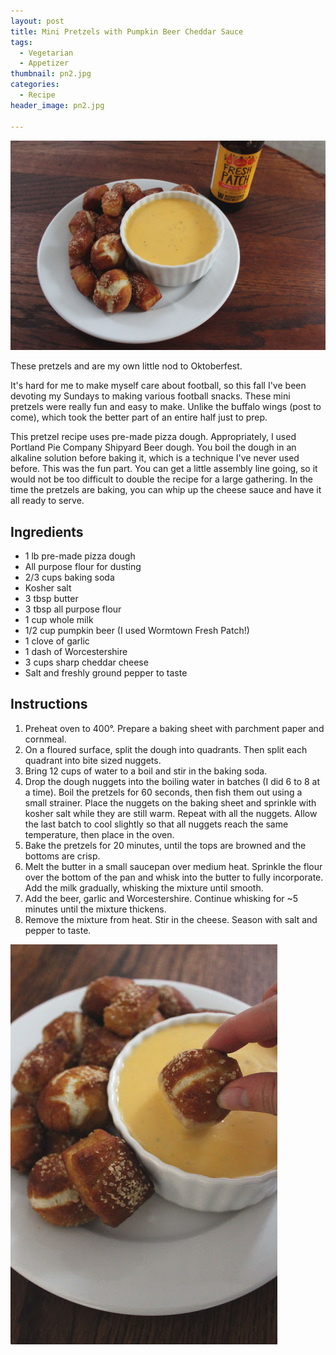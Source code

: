 ```yaml
---
layout: post
title: Mini Pretzels with Pumpkin Beer Cheddar Sauce
tags:
  - Vegetarian
  - Appetizer
thumbnail: pn2.jpg
categories:
  - Recipe
header_image: pn2.jpg

---
```


![Image of Mini Pretzels with Pumpkin Beer Cheddar Sauce.](/upload/pn2.jpg)

These pretzels and are my own little nod to Oktoberfest.  
  

  
It's hard for me to make myself care about football, so this fall I've been devoting my Sundays to making various football snacks. These mini pretzels were really fun and easy to make. Unlike the buffalo wings (post to come), which took the better part of an entire half just to prep.  
  
This pretzel recipe uses pre-made pizza dough. Appropriately, I used Portland Pie Company Shipyard Beer dough. You boil the dough in an alkaline solution before baking it, which is a technique I've never used before. This was the fun part. You can get a little assembly line going, so it would not be too difficult to double the recipe for a large gathering. In the time the pretzels are baking, you can whip up the cheese sauce and have it all ready to serve.

## Ingredients

- 1 lb pre-made pizza dough
- All purpose flour for dusting
- 2/3 cups baking soda
- Kosher salt
- 3 tbsp butter
- 3 tbsp all purpose flour
- 1 cup whole milk
- 1/2 cup pumpkin beer (I used Wormtown Fresh Patch!)
- 1 clove of garlic
- 1 dash of Worcestershire
- 3 cups sharp cheddar cheese
- Salt and freshly ground pepper to taste

## Instructions

1. Preheat oven to 400°. Prepare a baking sheet with parchment paper and cornmeal.
1. On a floured surface, split the dough into quadrants. Then split each quadrant into bite sized nuggets. 
1. Bring 12 cups of water to a boil and stir in the baking soda.
1. Drop the dough nuggets into the boiling water in batches (I did 6 to 8 at a time). Boil the pretzels for 60 seconds, then fish them out using a small strainer. Place the nuggets on the baking sheet and sprinkle with kosher salt while they are still warm. Repeat with all the nuggets. Allow the last batch to cool slightly so that all nuggets reach the same temperature, then place in the oven. 
1. Bake the pretzels for 20 minutes, until the tops are browned and the bottoms are crisp.
1. Melt the butter in a small saucepan over medium heat. Sprinkle the flour over the bottom of the pan and whisk into the butter to fully incorporate. Add the milk gradually, whisking the mixture until smooth. 
1. Add the beer, garlic and Worcestershire. Continue whisking for ~5 minutes until the mixture thickens.
1. Remove the mixture from heat. Stir in the cheese. Season with salt and pepper to taste.





![Image of Mini Pretzels with Pumpkin Beer Cheddar Sauce.](/upload/pn1.jpg)